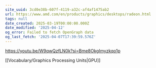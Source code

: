 ```yaml
---
site_uuid: 3cd0e38b-607f-4119-a32c-af4af1475ab2
url: https://www.amd.com/en/products/graphics/desktops/radeon.html
tags: null
date_created: 2025-03-19T00:00:00.000Z
date_modified: '2025-04-12'
og_error: Failed to fetch OpenGraph data
og_last_fetch: '2025-04-07T17:39:59.576Z'
---
```

































https://youtu.be/W9qwQzfLN0k?si=Bme8OkgImyzkqo1p

[[Vocabulary/Graphics Processing Units|GPU]]
